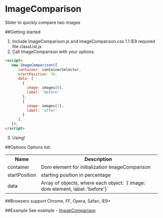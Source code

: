 ImageComparison
===============
Slider to quickly compare two images


##Getting started
1. Include ImageComparison.js and ImageComparison.css
1.1 IE9 required file classList.js
2. Call ImageComparison with your options:
```html
<script>
   new ImageComparison({
      container: containerSelector,
      startPosition: 70,
      data: [
        {
          image: images[0],
          label: 'before'
        },
        {
          image: images[1],
          label: 'after'
        }
      ],
   });
</script>
```
3. Using!

##Options
Options list:
<table>
    <tr>
      <th>Name</td>
      <th>Description</th>
    </tr>
    <tr>
      <td>container</td>
      <td>Dom element for initialization ImageComparison</td>
    </tr>
   <tr>
      <td>startPosition</td>
      <td>starting position in percentage</td>
    </tr>
   <tr>
      <td>data</td>
      <td>Array of objects, where each object: `{ image: dom element, label: 'before'}`</td>
    </tr>
</table>


##Browsers support
Chrome, FF, Opera, Safari, IE9+

##Example
See example - <a href="https://m-ulyanov.github.io/image-comparison/">ImageComparison</a>
